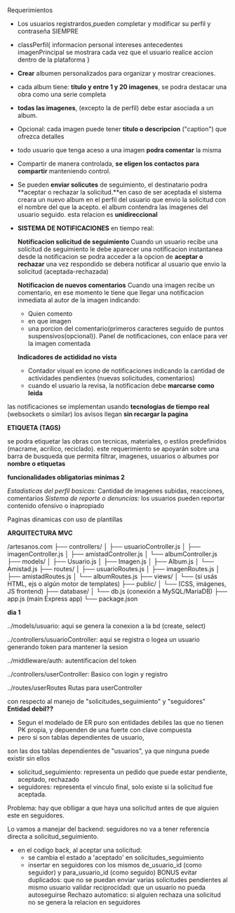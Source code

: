 Requerimientos
- Los usuarios registrardos,pueden completar y modificar su perfil y contraseña SIEMPRE
- classPerfil{
    informacion personal
    intereses
    antecedentes
    imagenPrincipal          se mostrara cada vez que el usuario realice accion dentro de la plataforma
}
- **Crear** albumen personalizados para organizar y mostrar creaciones.

- cada album tiene: **titulo y entre 1 y 20 imagenes**, se podra destacar una obra como una serie completa

- **todas las imagenes**, (excepto la de perfil) debe estar asociada a un album.

- Opcional: cada imagen puede tener **titulo o descripcion** ("caption") que ofrezca detalles

- todo usuario que tenga aceso a una imagen **podra comentar** la misma

- Compartir de manera controlada, **se eligen los contactos para compartir** manteniendo control.

- Se pueden **enviar solicutes** de seguimiento, el destinatario podra **aceptar o rechazar la solicitud.**en caso de ser aceptada el sistema creara un nuevo album en el perfil del usuario que envio la solicitud con el nombre del que la acepto. el album contendra las imagenes del usuario seguido.
esta relacion es **unidireccional**

- **SISTEMA DE NOTIFICACIONES** en tiempo real:

    **Notificacion solicitud de seguimiento** 
    Cuando un usuario recibe una solicitud de seguimiento le debe aparecer una notificacion instantanea
    desde la notificacion se podra acceder a la opcion de **aceptar o rechazar**
    una vez respondido se debera notificar al usuario que envio la solicitud (aceptada-rechazada)

    **Notificacion de nuevos comentarios**
    Cuando una imagen recibe un comentario, en ese momento le tiene que llegar una notificacion inmediata al autor de la imagen indicando:
    - Quien comento
    - en que imagen
    - una porcion del comentario(primeros caracteres seguido de puntos suspensivos(opcional)).
    Panel de notificaciones, con enlace para ver la imagen comentada

    **Indicadores de actididad no vista**
    - Contador visual en icono de notificaciones indicando la cantidad de actividades pendientes (nuevas solicitudes, comentarios)
    - cuando el usuario la revisa, la notificacion debe **marcarse como leida**

las notificaciones se implementan usando **tecnologias de tiempo real** (websockets o similar) los avisos llegan **sin recargar la pagina**

**ETIQUETA (TAGS)**

se podra etiquetar las obras con tecnicas, materiales, o estilos predefinidos (macrame, acrilico, reciclado). este requerimiento se apoyarán sobre una barra de busqueda que permita filtrar, imagenes, usuarios o albumes por **nombre o etiquetas**

**funcionalidades obligatorias minimas 2**

*Estadisticas del perfil basicas:* Cantidad de imagenes subidas, reacciones, comentarios 
*Sistema de reporte o denuncias:* los usuarios pueden reportar contenido ofensivo o inapropiado

Paginas dinamicas con uso de plantillas


**ARQUITECTURA MVC**

/artesanos.com
├── controllers/
│   ├── usuarioController.js
│   ├── imagenController.js
│   ├── amistadController.js
│   └── albumController.js
├── models/
│   ├── Usuario.js
│   ├── Imagen.js
│   ├── Album.js
│   └── Amistad.js
├── routes/
│   ├── usuarioRoutes.js
│   ├── imagenRoutes.js
│   ├── amistadRoutes.js
│   └── albumRoutes.js
├── views/
│   └── (si usás HTML, ejs o algún motor de templates)
├── public/
│   └── (CSS, imágenes, JS frontend)
├── database/
│   └── db.js (conexión a MySQL/MariaDB)
├── app.js (main Express app)
└── package.json


**dia 1**

../models/usuario:                   aqui se genera la conexion a la bd  (create, select)

../controllers/usuarioController:    aqui se registra o logea un usuario generando token para mantener  la sesion

../middleware/auth:                  autentificacion del token 
                                    
../controllers/userController:       Basico con login y registro

../routes/userRoutes                 Rutas para userController





con respecto al manejo de "solicitudes_seguimiento" y "seguidores" **Entidad debil??**
- Segun el modelado de ER puro son entidades debiles las que no tienen PK propia, y depuenden de una fuerte con clave compuesta
- pero si son tablas dependientes de usuario, 

son las dos tablas dependientes de "usuarios", ya que ninguna puede existir sin ellos
- solicitud_seguimiento: representa un pedido que puede estar pendiente, aceptado, rechazado
- seguidores: representa el vinculo final, solo existe si la solicitud fue aceptada.

Problema: hay que oblligar a que haya una solicitud antes de que alguien este en seguidores.

Lo vamos a manejar del backend: 
seguidores no va a tener referencia directa a solicitud_seguimiento.
- en el codigo back, al aceptar una solicitud: 
    - se cambia el estado a 'aceptado' en solicitudes_seguimiento
    - insertar en seguidores con los mismos de_usuario_id (como seguidor) y para_usuario_id (como seguido)
BONUS
 evitar duplicados: que no se puedan enviar varias solicitudes pendientes al mismo usuario
 validar reciprocidad: que un usuario no pueda autoseguirse
 Rechazo automatico: si alguien rechaza una solicitud no se genera la relacion en seguidores




